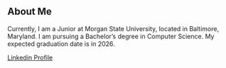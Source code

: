 ## About Me
Currently, I am a Junior at Morgan State University, located in Baltimore, Maryland. I am pursuing a Bachelor’s degree in Computer Science. My expected graduation date is in 2026.

[Linkedin Profile](https://www.linkedin.com/in/michael-adeleke-4a1228217/)

